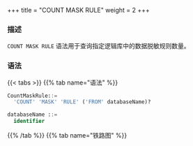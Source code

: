 +++
title = "COUNT MASK RULE"
weight = 2
+++

### 描述

`COUNT MASK RULE` 语法用于查询指定逻辑库中的数据脱敏规则数量。

### 语法

{{< tabs >}}
{{% tab name="语法" %}}
```sql
CountMaskRule::=
  'COUNT' 'MASK' 'RULE' ('FROM' databaseName)?

databaseName ::=
  identifier
```
{{% /tab %}}
{{% tab name="铁路图" %}}
<iframe frameborder="0" name="diagram" id="diagram" width="100%" height="100%"></iframe>
{{% /tab %}}
{{< /tabs >}}

### 补充说明

- 未指定 `databaseName` 时，默认是当前使用的 `DATABASE`，如果也未使用 `DATABASE` 则会提示 `No database selected`。

### 返回值说明

| 列         | 说明      |
|-----------|---------|
| rule_name | 规则类型    |
| database  | 规则所属逻辑库 |
| count     | 规则数量    |


### 示例

- 查询指定逻辑库中的数据脱敏规则数量

```sql
COUNT MASK RULE FROM mask_db;
```

```sql
mysql> COUNT MASK RULE FROM mask_db;
+-----------+----------+-------+
| rule_name | database | count |
+-----------+----------+-------+
| mask      | mask_db  | 3     |
+-----------+----------+-------+
1 row in set (0.50 sec)
```

- 查询当前逻辑库中的数据脱敏规则数量

```sql
COUNT MASK RULE;
```

```sql
mysql> COUNT MASK RULE;
+-----------+----------+-------+
| rule_name | database | count |
+-----------+----------+-------+
| mask      | mask_db  | 3     |
+-----------+----------+-------+
1 row in set (0.50 sec)
```

### 保留字

`COUNT`、`MASK`、`RULE`、`FROM`

### 相关链接

- [保留字](/cn/user-manual/shardingsphere-proxy/distsql/syntax/reserved-word/)


